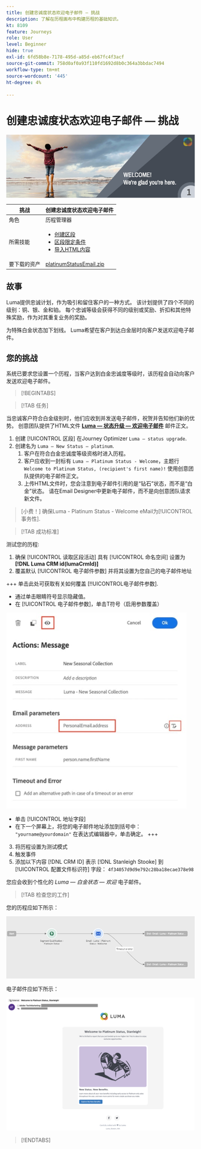 ```yaml
---
title: 创建忠诚度状态欢迎电子邮件 — 挑战
description: 了解在历程画布中构建历程的基础知识。
kt: 8109
feature: Journeys
role: User
level: Beginner
hide: true
exl-id: 6fd58b8e-7178-495d-a85d-eb67fc4f3acf
source-git-commit: 758d0af0a93f110fd1692d8b0c364a3bbdac7494
workflow-type: tm+mt
source-wordcount: '445'
ht-degree: 4%

---
```


# 创建忠诚度状态欢迎电子邮件 — 挑战

![忠诚度状态欢迎电子邮件 — 质询横幅](/help/challenges/assets/email-assets/luma-transactional-onboarding-1.png)

| 挑战 | 创建忠诚度状态欢迎电子邮件 |
|---|---|
| 角色 | 历程管理器 |
| 所需技能 | <ul><li>[创建区段](https://experienceleague.adobe.com/docs/journey-optimizer-learn/tutorials/profiles-segments-subscriptions/create-segments.html)</li> <li>[区段限定条件](https://experienceleague.adobe.com/docs/journey-optimizer-learn/tutorials/create-journeys/use-case-read-segment-qualification.html)</li><li>[导入HTML内容](https://experienceleague.adobe.com/docs/journey-optimizer-learn/tutorials/create-messages/create-emails/import-and-author-html-email-content.html)</li></ul> |
| 要下载的资产 | [platinumStatusEmail.zip](/help/challenges/assets/email-assets/platinumStatusEmail.zip) |

## 故事

Luma提供忠诚计划，作为吸引和留住客户的一种方式。 该计划提供了四个不同的级别：铜、银、金和铂。 每个忠诚等级会获得不同的级别或奖励、折扣和其他特殊奖励，作为对其重复业务的奖励。

为特殊白金状态加下划线。 Luma希望在客户到达白金层时向客户发送欢迎电子邮件。

## 您的挑战

系统已要求您设置一个历程，当客户达到白金忠诚度等级时，该历程会自动向客户发送欢迎电子邮件。

>[!BEGINTABS]

>[!TAB 任务]

当忠诚客户符合白金级别时，他们应收到并发送电子邮件，祝贺并告知他们新的优势。 创意团队提供了HTML文件 **[Luma — 状态升级 — 欢迎电子邮件](/help/challenges/assets/email-assets/StatusUpgradeEmail.zip)** 邮件正文。

1. 创建 [!UICONTROL 区段] 在Journey Optimizer `Luma – status upgrade`.
2. 创建名为 `Luma – New Status – platinum`.
   1. 客户在符合白金忠诚度等级资格时进入历程。
   2. 客户应收到一封标有 `Luma – Platinum Status - Welcome`，主题行 `Welcome to Platinum Status, (recipient's first name)!` 使用创意团队提供的电子邮件正文。
   3. 上传HTML文件时，您会注意到电子邮件引用的是“钻石”状态，而不是“白金”状态。 请在Email Designer中更新电子邮件，而不是向创意团队请求新文件。

>[小费！]
> 确保Luma - Platinum Status - Welcome eMail为[!UICONTROL 事务性].


>[!TAB 成功标准]

测试您的历程:

1. 确保 [!UICONTROL 读取区段活动] 具有 [!UICONTROL 命名空间] 设置为 **[!DNL Luma CRM id(lumaCrmId)]**
2. 覆盖默认 [!UICONTROL 电子邮件参数] 并将其设置为您自己的电子邮件地址

+++ 单击此处可获取有关如何覆盖 [!!UICONTROL电子邮件参数].
   * 通过单击眼睛符号显示隐藏值。
   * 在 [!UICONTROL 电子邮件参数]，单击T符号（启用参数覆盖）

   ![覆盖电子邮件参数](/help/challenges/assets/c3-override-email-paramters.jpg)

   * 单击 [!UICONTROL 地址字段]
   * 在下一个屏幕上，将您的电子邮件地址添加到括号中： `"yourname@yourdomain"` 在表达式编辑器中，单击确定。
+++


3. 将历程设置为测试模式
4. 触发事件
5. 添加以下内容 [!DNL CRM ID] 表示 [!DNL Stanleigh Stooke] 到 [!UICONTROL 配置文件标识符] 字段： `4f34057d9d9e792c28ba18ecae378e98`

您应会收到个性化的 *Luma — 白金状态 — 欢迎* 电子邮件。

>[!TAB 检查您的工作]

您的历程应如下所示：

![platinum-status-upgrade-journey](/help/challenges/assets/journey-luma-status-upgrade.png)


电子邮件应如下所示：

![Luma — 状态升级 — 欢迎电子邮件](/help/challenges/assets/status-upgrade-welcome-email.png)

>[!ENDTABS]
